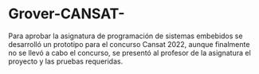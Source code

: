 # Grover-CANSAT-
Para aprobar la asignatura de programación de sistemas embebidos se desarrolló un prototipo para el concurso Cansat 2022, aunque finalmente no se llevó a cabo el concurso, se presentó al profesor de la asignatura el proyecto y las pruebas requeridas.
